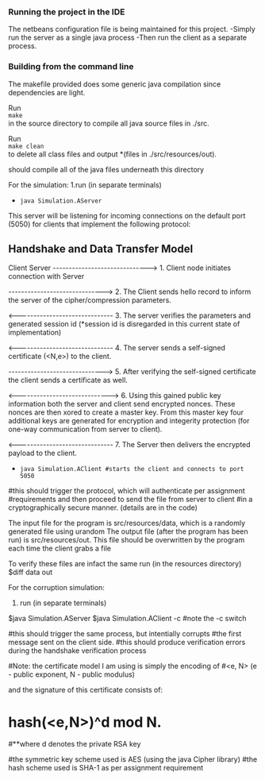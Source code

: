 ### Running the project in the IDE

The netbeans configuration file is being maintained for this project. 
-Simply run the server as a single java process
-Then run the client as a separate process.

### Building from the command line

The makefile provided does some generic java compilation since dependencies are light. 

Run </br>
` make ` </br>
in the source directory to compile all java source files in ./src.

Run </br>
` make clean ` </br>
to delete all class files and output *(files in ./src/resources/out).


should compile all of the java files underneath this directory

For the simulation:
1.run (in separate terminals)

- ` java Simulation.AServer `

This server will be listening for incoming connections on the default port (5050) for clients that implement the following protocol:

## Handshake and Data Transfer Model

Client                          Server
   ------------------------------>   1. Client node initiates connection with Server

   ------------------------------>   2. The Client sends hello record to inform the server of the cipher/compression parameters. 

   <------------------------------   3. The server verifies the parameters and generated session id (*session id is disregarded in this current state of implementation)

   <------------------------------   4. The server sends a self-signed certificate (<N,e>) to the client.

   ------------------------------>   5. After verifying the self-signed certificate the client sends a certificate as well. 

   <----------------------------->   6. Using this gained public key information both the server and client send encrypted nonces. 
                                        These nonces are then xored to create a master key. From this master key four additional keys
                                        are generated for encryption and integerity protection (for one-way communication from server to client). 
      
   <------------------------------   7. The Server then delivers the encrypted payload to the client.    


- ` java Simulation.AClient #starts the client and connects to port 5050 `

#this should trigger the protocol, which will authenticate per assignment
#requirements and then proceed to send the file from server to client
#in a cryptographically secure manner. (details are in the code)

The input file for the program is src/resources/data, which is a randomly generated file using urandom
The output file (after the program has been run) is src/resources/out. This file should be overwritten by the program each time the client grabs a file

To verify these files are infact the same run (in the resources directory)
$diff data out

For the corruption simulation:
1. run (in separate terminals)

$java Simulation.AServer
$java Simulation.AClient -c #note the -c switch

#this should trigger the same process, but intentially corrupts
#the first message sent on the client side.
#this should produce verification errors during the handshake verification process

#Note: the certificate model I am using is simply the encoding of
#<e, N> (e - public exponent, N - public modulus)

and the signature of this certificate consists of:
# hash(<e,N>)^d mod N. 

#**where d denotes the private RSA key

#the symmetric key scheme used is AES (using the java Cipher library)
#the hash scheme used is SHA-1 as per assignment requirement

